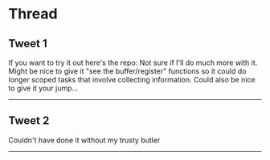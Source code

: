 # Thread

## Tweet 1

If you want to try it out here's the repo: Not sure if I'll do much more with it. Might be nice to give it "see the buffer/register" functions so it could do longer scoped tasks that involve collecting information. Could also be nice to give it your jump…

---

## Tweet 2

Couldn't have done it without my trusty butler

---

